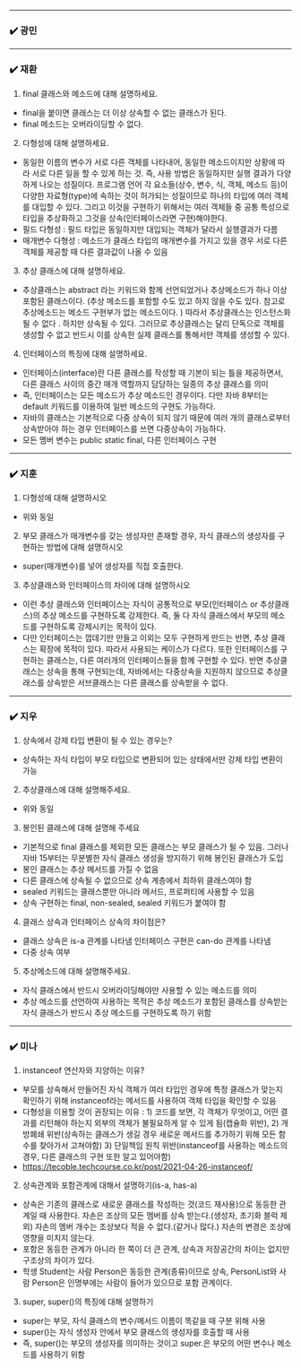 ***
### ✔️ 광민



***
### ✔️ 재환
1. final 클래스와 메소드에 대해 설명하세요.
- final을 붙이면 클래스는 더 이상 상속할 수 없는 클래스가 된다.
- final 메소드는 오버라이딩할 수 없다.
2. 다형성에 대해 설명하세요.
- 동일한 이름의 변수가 서로 다른 객체를 나타내어, 동일한 메소드이지만 상황에 따라 서로 다른 일을 할 수 있게 하는 것. 즉, 사용 방법은 동일하지만 실행 결과가 다양하게 나오는 성질이다. 프로그램 언어 각 요소들(상수, 변수, 식, 객체, 메소드 등)이 다양한 자료형(type)에 속하는 것이 허가되는 성질이므로 하나의 타입에 여러 객체를 대입할 수 있다. 그리고 이것을 구현하기 위해서는 여러 객체들 중 공통 특성으로 타입을 추상화하고 그것을 상속(인터페이스라면 구현)해야한다. 
- 필드 다형성 : 필드 타입은 동일하지만 대입되는 객체가 달라서 실행결과가 다름
- 매개변수 다형성 : 메소드가 클래스 타입의 매개변수를 가지고 있을 경우 서로 다른 객체를 제공할 때 다른 결과값이 나올 수 있음
3. 추상 클래스에 대해 설명하세요.
- 추상클래스는 abstract 라는 키워드와 함께 선언되었거나 추상메소드가 하나 이상 포함된 클래스이다. (추상 메소드를 포함할 수도 있고 하지 않을 수도 있다. 참고로 추상메소드는 메소드 구현부가 없는 메소드이다. )
따라서 추상클래스는 인스턴스화 될 수 없다 . 하지만 상속될 수 있다. 그러므로 추상클래스는 달리 단독으로 객체를 생성할 수 없고 반드시 이를 상속한 실제 클래스를 통해서만 객체를 생성할 수 있다.
4. 인터페이스의 특징에 대해 설명하세요.
- 인터페이스(interface)란 다른 클래스를 작성할 때 기본이 되는 틀을 제공하면서, 다른 클래스 사이의 중간 매개 역할까지 담당하는 일종의 추상 클래스를 의미
- 즉, 인터페이스는 모든 메소드가 추상 메소드인 경우이다. 다만 자바 8부터는 default 키워드를 이용하여 일반 메소드의 구현도 가능하다.
- 자바의 클래스는 기본적으로 다중 상속이 되지 않기 때문에 여러 개의 클래스로부터 상속받아야 하는 경우 인터페이스를 쓰면 다중상속이 가능하다.
- 모든 멤버 변수는 public static final, 다른 인터페이스 구현

***
### ✔️ 지훈
1. 다형성에 대해 설명하시오
- 위와 동일
2. 부모 클래스가 매개변수를 갖는 생성자만 존재할 경우, 자식 클래스의 생성자를 구현하는 방법에 대해 설명하시오
- super(매개변수)를 넣어 생성자를 직접 호출한다.
3. 추상클래스와 인터페이스의 차이에 대해 설명하시오
- 이런 추상 클래스와 인터페이스는 자식이 공통적으로 부모(인터페이스 or 추상클래스)의 추상 메소드를 구현하도록 강제한다. 즉, 둘 다 자식 클래스에서 부모의 메소드를 구현하도록 강제시키는 목적이 있다.
- 다만 인터페이스는 껍데기만 만들고 이외는 모두 구현하게 만드는 반면, 추상 클래스는 확장에 목적이 있다. 따라서 사용되는 케이스가 다르다.
또한 인터페이스를 구현하는 클래스는, 다른 여러개의 인터페이스들을 함께 구현할 수 있다. 반면 추상클래스는 상속을 통해 구현되는데, 자바에서는 다중상속을 지원하지 않으므로 추상클래스를 상속받은 서브클래스는 다른 클래스를 상속받을 수 없다.

***
### ✔️ 지우
1. 상속에서 강제 타입 변환이 될 수 있는 경우는?
- 상속하는 자식 타입이 부모 타입으로 변환되어 있는 상태에서만 강제 타입 변환이 가능
2. 추상클래스에 대해 설명해주세요.
- 위와 동일
3. 봉인된 클래스에 대해 설명해 주세요
- 기본적으로 final 클래스를 제외한 모든 클래스는 부모 클래스가 될 수 있음. 그러나 자바 15부터는 무분별한 자식 클래스 생성을 방지하기 위해 봉인된 클래스가 도입
- 봉인 클래스는 추상 메서드를 가질 수 없음
- 다른 클래스에 상속될 수 없으므로 상속 계층에서 최하위 클래스여야 함
- sealed 키워드는 클래스뿐만 아니라 메서드, 프로퍼티에 사용할 수 있음
- 상속 구현하는 final, non-sealed, sealed 키워드가 붙여야 함 
4. 클래스 상속과 인터페이스 상속의 차이점은?
- 클래스 상속은 is-a 관계를 나타냄 인터페이스 구현은 can-do 관계를 나타냄
- 다중 상속 여부
5. 추상메소드에 대해 설명해주세요.
- 자식 클래스에서 반드시 오버라이딩해야만 사용할 수 있는 메소드를 의미
- 추상 메소드를 선언하여 사용하는 목적은 추상 메소드가 포함된 클래스를 상속받는 자식 클래스가 반드시 추상 메소드를 구현하도록 하기 위함
***

### ✔️ 미나
1. instanceof 연산자와 지양하는 이유?
- 부모를 상속해서 만들어진 자식 객체가 여러 타입인 경우에 특정 클래스가 맞는지 확인하기 위해 instanceof라는 메서드를 사용하여 객체 타입을 확인할 수 있음
- 다형성을 이용할 것이 권장되는 이유 : 1) 코드를 보면, 각 객체가 무엇이고, 어떤 결과를 리턴해야 하는지 외부의 객체가 불필요하게 알 수 있게 됨(캡슐화 위반), 2) 개방폐쇄 위반(상속하는 클래스가 생길 경우 새로운 메서드를 추가하기 위해 모든 함수를 찾아가서 고쳐야함) 3) 단일책임 원칙 위반(instanceof를 사용하는 메소드의 경우, 다른 클래스의 구현 또한 알고 있어야함)
- https://tecoble.techcourse.co.kr/post/2021-04-26-instanceof/
2. 상속관계와 포함관계에 대해서 설명하기(is-a, has-a)
- 상속은 기존의 클래스로 새로운 클래스를 작성하는 것(코드 재사용)으로 동등한 관계일 때 사용한다. 자손은 조상의 모든 멤버를 상속 받는다.(생성자, 초기화 블럭 제외) 자손의 멤버 개수는 조상보다 적을 수 없다.(같거나 많다.) 자손의 변경은 조상에 영향을 미치지 않는다. 
- 포함은 동등한 관계가 아니라 한 쪽이 더 큰 관계, 상속과 저장공간의 차이는 없지만 구조상의 차이가 있다.
- 학생 Student는 사람 Person은 동등한 관계(종류)이므로 상속, PersonList와 사람 Person은 인명부에는 사람이 들어가 있으므로 포함 관계이다. 
3. super, super()의 특징에 대해 설명하기
- super는 부모, 자식 클래스의 변수/메서드 이름이 똑같을 때 구분 위해 사용
- super()는 자식 생성자 안에서 부모 클래스의 생성자를 호출할 때 사용
- 즉, super()는 부모의 생성자를 의미하는 것이고 super.은 부모의 어떤 변수나 메소드를 사용하기 위함

